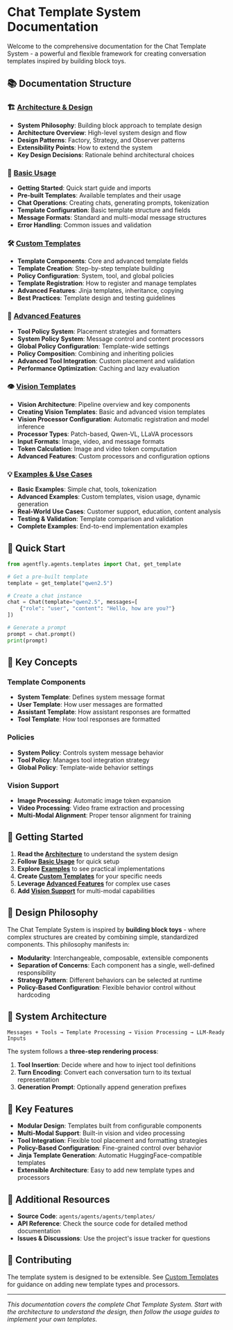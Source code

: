 # Chat Template System Documentation

Welcome to the comprehensive documentation for the Chat Template System - a powerful and flexible framework for creating conversation templates inspired by building block toys.

## 📚 Documentation Structure

### 🏗️ [Architecture & Design](./architecture.md)
- **System Philosophy**: Building block approach to template design
- **Architecture Overview**: High-level system design and flow
- **Design Patterns**: Factory, Strategy, and Observer patterns
- **Extensibility Points**: How to extend the system
- **Key Design Decisions**: Rationale behind architectural choices

### 🚀 [Basic Usage](./basic_usage.md)
- **Getting Started**: Quick start guide and imports
- **Pre-built Templates**: Available templates and their usage
- **Chat Operations**: Creating chats, generating prompts, tokenization
- **Template Configuration**: Basic template structure and fields
- **Message Formats**: Standard and multi-modal message structures
- **Error Handling**: Common issues and validation

### 🛠️ [Custom Templates](./custom_templates.md)
- **Template Components**: Core and advanced template fields
- **Template Creation**: Step-by-step template building
- **Policy Configuration**: System, tool, and global policies
- **Template Registration**: How to register and manage templates
- **Advanced Features**: Jinja templates, inheritance, copying
- **Best Practices**: Template design and testing guidelines

### 🔧 [Advanced Features](./advanced_features.md)
- **Tool Policy System**: Placement strategies and formatters
- **System Policy System**: Message control and content processors
- **Global Policy Configuration**: Template-wide settings
- **Policy Composition**: Combining and inheriting policies
- **Advanced Tool Integration**: Custom placement and validation
- **Performance Optimization**: Caching and lazy evaluation

### 👁️ [Vision Templates](./vision_templates.md)
- **Vision Architecture**: Pipeline overview and key components
- **Creating Vision Templates**: Basic and advanced vision templates
- **Vision Processor Configuration**: Automatic registration and model inference
- **Processor Types**: Patch-based, Qwen-VL, LLaVA processors
- **Input Formats**: Image, video, and message formats
- **Token Calculation**: Image and video token computation
- **Advanced Features**: Custom processors and configuration options

### 💡 [Examples & Use Cases](./examples.md)
- **Basic Examples**: Simple chat, tools, tokenization
- **Advanced Examples**: Custom templates, vision usage, dynamic generation
- **Real-World Use Cases**: Customer support, education, content analysis
- **Testing & Validation**: Template comparison and validation
- **Complete Examples**: End-to-end implementation examples

## 🎯 Quick Start

```python
from agentfly.agents.templates import Chat, get_template

# Get a pre-built template
template = get_template("qwen2.5")

# Create a chat instance
chat = Chat(template="qwen2.5", messages=[
    {"role": "user", "content": "Hello, how are you?"}
])

# Generate a prompt
prompt = chat.prompt()
print(prompt)
```

## 🔑 Key Concepts

### Template Components
- **System Template**: Defines system message format
- **User Template**: How user messages are formatted
- **Assistant Template**: How assistant responses are formatted
- **Tool Template**: How tool responses are formatted

### Policies
- **System Policy**: Controls system message behavior
- **Tool Policy**: Manages tool integration strategy
- **Global Policy**: Template-wide behavior settings

### Vision Support
- **Image Processing**: Automatic image token expansion
- **Video Processing**: Video frame extraction and processing
- **Multi-Modal Alignment**: Proper tensor alignment for training

## 🚀 Getting Started

1. **Read the [Architecture](./architecture.md)** to understand the system design
2. **Follow [Basic Usage](./basic_usage.md)** for quick setup
3. **Explore [Examples](./examples.md)** to see practical implementations
4. **Create [Custom Templates](./custom_templates.md)** for your specific needs
5. **Leverage [Advanced Features](./advanced_features.md)** for complex use cases
6. **Add [Vision Support](./vision_templates.md)** for multi-modal capabilities

## 🎨 Design Philosophy

The Chat Template System is inspired by **building block toys** - where complex structures are created by combining simple, standardized components. This philosophy manifests in:

- **Modularity**: Interchangeable, composable, extensible components
- **Separation of Concerns**: Each component has a single, well-defined responsibility
- **Strategy Pattern**: Different behaviors can be selected at runtime
- **Policy-Based Configuration**: Flexible behavior control without hardcoding

## 🔧 System Architecture

```
Messages + Tools → Template Processing → Vision Processing → LLM-Ready Inputs
```

The system follows a **three-step rendering process**:
1. **Tool Insertion**: Decide where and how to inject tool definitions
2. **Turn Encoding**: Convert each conversation turn to its textual representation
3. **Generation Prompt**: Optionally append generation prefixes

## 🌟 Key Features

- **Modular Design**: Templates built from configurable components
- **Multi-Modal Support**: Built-in vision and video processing
- **Tool Integration**: Flexible tool placement and formatting strategies
- **Policy-Based Configuration**: Fine-grained control over behavior
- **Jinja Template Generation**: Automatic HuggingFace-compatible templates
- **Extensible Architecture**: Easy to add new template types and processors

## 📖 Additional Resources

- **Source Code**: `agents/agents/agents/templates/`
- **API Reference**: Check the source code for detailed method documentation
- **Issues & Discussions**: Use the project's issue tracker for questions

## 🤝 Contributing

The template system is designed to be extensible. See [Custom Templates](./custom_templates.md) for guidance on adding new template types and processors.

---

*This documentation covers the complete Chat Template System. Start with the architecture to understand the design, then follow the usage guides to implement your own templates.*
